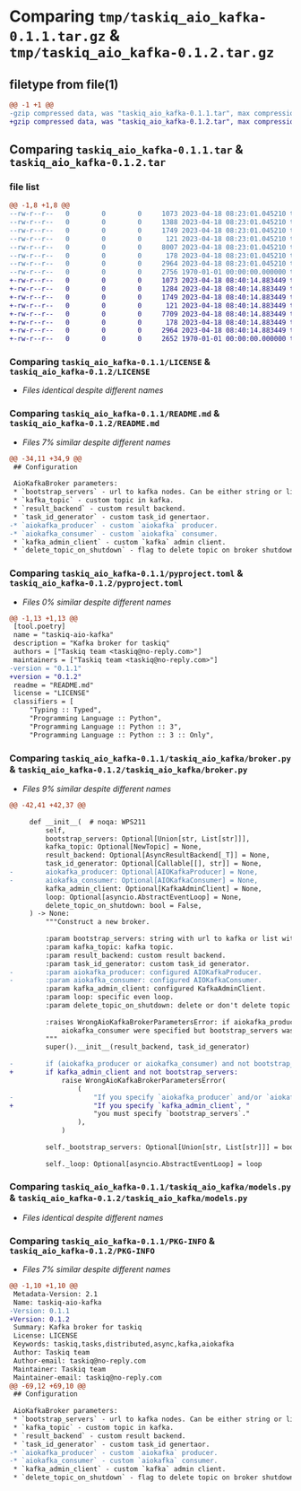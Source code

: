 # Comparing `tmp/taskiq_aio_kafka-0.1.1.tar.gz` & `tmp/taskiq_aio_kafka-0.1.2.tar.gz`

## filetype from file(1)

```diff
@@ -1 +1 @@
-gzip compressed data, was "taskiq_aio_kafka-0.1.1.tar", max compression
+gzip compressed data, was "taskiq_aio_kafka-0.1.2.tar", max compression
```

## Comparing `taskiq_aio_kafka-0.1.1.tar` & `taskiq_aio_kafka-0.1.2.tar`

### file list

```diff
@@ -1,8 +1,8 @@
--rw-r--r--   0        0        0     1073 2023-04-18 08:23:01.045210 taskiq_aio_kafka-0.1.1/LICENSE
--rw-r--r--   0        0        0     1388 2023-04-18 08:23:01.045210 taskiq_aio_kafka-0.1.1/README.md
--rw-r--r--   0        0        0     1749 2023-04-18 08:23:01.045210 taskiq_aio_kafka-0.1.1/pyproject.toml
--rw-r--r--   0        0        0      121 2023-04-18 08:23:01.045210 taskiq_aio_kafka-0.1.1/taskiq_aio_kafka/__init__.py
--rw-r--r--   0        0        0     8007 2023-04-18 08:23:01.045210 taskiq_aio_kafka-0.1.1/taskiq_aio_kafka/broker.py
--rw-r--r--   0        0        0      178 2023-04-18 08:23:01.045210 taskiq_aio_kafka-0.1.1/taskiq_aio_kafka/exceptions.py
--rw-r--r--   0        0        0     2964 2023-04-18 08:23:01.045210 taskiq_aio_kafka-0.1.1/taskiq_aio_kafka/models.py
--rw-r--r--   0        0        0     2756 1970-01-01 00:00:00.000000 taskiq_aio_kafka-0.1.1/PKG-INFO
+-rw-r--r--   0        0        0     1073 2023-04-18 08:40:14.883449 taskiq_aio_kafka-0.1.2/LICENSE
+-rw-r--r--   0        0        0     1284 2023-04-18 08:40:14.883449 taskiq_aio_kafka-0.1.2/README.md
+-rw-r--r--   0        0        0     1749 2023-04-18 08:40:14.883449 taskiq_aio_kafka-0.1.2/pyproject.toml
+-rw-r--r--   0        0        0      121 2023-04-18 08:40:14.883449 taskiq_aio_kafka-0.1.2/taskiq_aio_kafka/__init__.py
+-rw-r--r--   0        0        0     7709 2023-04-18 08:40:14.883449 taskiq_aio_kafka-0.1.2/taskiq_aio_kafka/broker.py
+-rw-r--r--   0        0        0      178 2023-04-18 08:40:14.883449 taskiq_aio_kafka-0.1.2/taskiq_aio_kafka/exceptions.py
+-rw-r--r--   0        0        0     2964 2023-04-18 08:40:14.883449 taskiq_aio_kafka-0.1.2/taskiq_aio_kafka/models.py
+-rw-r--r--   0        0        0     2652 1970-01-01 00:00:00.000000 taskiq_aio_kafka-0.1.2/PKG-INFO
```

### Comparing `taskiq_aio_kafka-0.1.1/LICENSE` & `taskiq_aio_kafka-0.1.2/LICENSE`

 * *Files identical despite different names*

### Comparing `taskiq_aio_kafka-0.1.1/README.md` & `taskiq_aio_kafka-0.1.2/README.md`

 * *Files 7% similar despite different names*

```diff
@@ -34,11 +34,9 @@
 ## Configuration
 
 AioKafkaBroker parameters:
 * `bootstrap_servers` - url to kafka nodes. Can be either string or list of strings.
 * `kafka_topic` - custom topic in kafka.
 * `result_backend` - custom result backend.
 * `task_id_generator` - custom task_id genertaor.
-* `aiokafka_producer` - custom `aiokafka` producer.
-* `aiokafka_consumer` - custom `aiokafka` consumer.
 * `kafka_admin_client` - custom `kafka` admin client.
 * `delete_topic_on_shutdown` - flag to delete topic on broker shutdown.
```

### Comparing `taskiq_aio_kafka-0.1.1/pyproject.toml` & `taskiq_aio_kafka-0.1.2/pyproject.toml`

 * *Files 0% similar despite different names*

```diff
@@ -1,13 +1,13 @@
 [tool.poetry]
 name = "taskiq-aio-kafka"
 description = "Kafka broker for taskiq"
 authors = ["Taskiq team <taskiq@no-reply.com>"]
 maintainers = ["Taskiq team <taskiq@no-reply.com>"]
-version = "0.1.1"
+version = "0.1.2"
 readme = "README.md"
 license = "LICENSE"
 classifiers = [
     "Typing :: Typed",
     "Programming Language :: Python",
     "Programming Language :: Python :: 3",
     "Programming Language :: Python :: 3 :: Only",
```

### Comparing `taskiq_aio_kafka-0.1.1/taskiq_aio_kafka/broker.py` & `taskiq_aio_kafka-0.1.2/taskiq_aio_kafka/broker.py`

 * *Files 9% similar despite different names*

```diff
@@ -42,41 +42,37 @@
 
     def __init__(  # noqa: WPS211
         self,
         bootstrap_servers: Optional[Union[str, List[str]]],
         kafka_topic: Optional[NewTopic] = None,
         result_backend: Optional[AsyncResultBackend[_T]] = None,
         task_id_generator: Optional[Callable[[], str]] = None,
-        aiokafka_producer: Optional[AIOKafkaProducer] = None,
-        aiokafka_consumer: Optional[AIOKafkaConsumer] = None,
         kafka_admin_client: Optional[KafkaAdminClient] = None,
         loop: Optional[asyncio.AbstractEventLoop] = None,
         delete_topic_on_shutdown: bool = False,
     ) -> None:
         """Construct a new broker.
 
         :param bootstrap_servers: string with url to kafka or list with urls.
         :param kafka_topic: kafka topic.
         :param result_backend: custom result backend.
         :param task_id_generator: custom task_id generator.
-        :param aiokafka_producer: configured AIOKafkaProducer.
-        :param aiokafka_consumer: configured AIOKafkaConsumer.
         :param kafka_admin_client: configured KafkaAdminClient.
         :param loop: specific even loop.
         :param delete_topic_on_shutdown: delete or don't delete topic on shutdown.
 
         :raises WrongAioKafkaBrokerParametersError: if aiokafka_producer and/or
             aiokafka_consumer were specified but bootstrap_servers wasn't specified.
         """
         super().__init__(result_backend, task_id_generator)
 
-        if (aiokafka_producer or aiokafka_consumer) and not bootstrap_servers:
+        if kafka_admin_client and not bootstrap_servers:
             raise WrongAioKafkaBrokerParametersError(
                 (
-                    "If you specify `aiokafka_producer` and/or `aiokafka_consumer`, "
+                    "If you specify `kafka_admin_client`, "
                     "you must specify `bootstrap_servers`."
                 ),
             )
 
         self._bootstrap_servers: Optional[Union[str, List[str]]] = bootstrap_servers
 
         self._loop: Optional[asyncio.AbstractEventLoop] = loop
```

### Comparing `taskiq_aio_kafka-0.1.1/taskiq_aio_kafka/models.py` & `taskiq_aio_kafka-0.1.2/taskiq_aio_kafka/models.py`

 * *Files identical despite different names*

### Comparing `taskiq_aio_kafka-0.1.1/PKG-INFO` & `taskiq_aio_kafka-0.1.2/PKG-INFO`

 * *Files 7% similar despite different names*

```diff
@@ -1,10 +1,10 @@
 Metadata-Version: 2.1
 Name: taskiq-aio-kafka
-Version: 0.1.1
+Version: 0.1.2
 Summary: Kafka broker for taskiq
 License: LICENSE
 Keywords: taskiq,tasks,distributed,async,kafka,aiokafka
 Author: Taskiq team
 Author-email: taskiq@no-reply.com
 Maintainer: Taskiq team
 Maintainer-email: taskiq@no-reply.com
@@ -69,12 +69,10 @@
 ## Configuration
 
 AioKafkaBroker parameters:
 * `bootstrap_servers` - url to kafka nodes. Can be either string or list of strings.
 * `kafka_topic` - custom topic in kafka.
 * `result_backend` - custom result backend.
 * `task_id_generator` - custom task_id genertaor.
-* `aiokafka_producer` - custom `aiokafka` producer.
-* `aiokafka_consumer` - custom `aiokafka` consumer.
 * `kafka_admin_client` - custom `kafka` admin client.
 * `delete_topic_on_shutdown` - flag to delete topic on broker shutdown.
```


